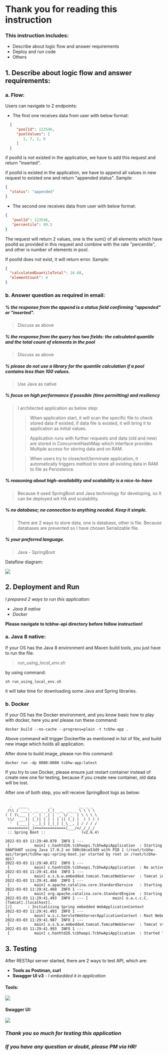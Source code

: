 # Thank you for reading this instruction
### This instruction includes:
* Describe about logic flow and answer requirements
* Deploy and run code
* Others

## 1. Describe about logic flow and answer requirements:
### a. Flow:

Users can navigate to 2 endpoints:
* The first one receives data from user with below format:
```json
  {
     "poolId": 123546,
     "poolValues": [
        1, 7, 2, 6
     ]
  }
  ```
if poolId is not existed in the application, we have to add this request and return "inserted".

if poolId is existed in the application, we have to append all values in new request to existed one and return "appended status".
Sample:
```json
{
  "status": "appended"
}
```

* The second one receives data from user with below format:
```json
{
   "poolId": 123546,
   "percentile": 99.5
}
```
The request will return 2 values, one is the sum() of all elements which have poolId as provided in this request and combine with the rate "percentile", and other is number of elements in pool.

If poolId does not exist, it will return error.
Sample:
```json
{
  "calculatedQuantileTotal": 24.68,
  "elementCount": 4
}
```
### b. Answer question as required in email:
##### % *the response from the append is a status field confirming "appended" or "inserted".*
> Discuss as above
##### % *the response from the query has two fields: the calculated quantile and the total count of elements in the pool*
> Discuss as above
##### % *please do not use a library for the quantile calculation if a pool contains less than 100 values.*
> Use Java as native
##### % *focus on high performance if possible (time permitting) and resiliency*
> I architected application as below step:
> 
> > When application start, it will scan the specific file to check stored data if existed, if data file is existed, it will bring it to application as initial values.
> 
> > Application runs with further requests and data (old and new) are stored in ConcurrentHashMap which interface provides Multiple access for storing data and on RAM.
> 
> > When users try to close/exit/terminate application, it automatically triggers method to store all existing data in RAM to file as Persistence.
##### % *reasoning about high-availability and scalability is a nice-to-have*
> Because it used SpringBoot and Java technology for developing, so It can be deployed wit HA and scalability.
##### % *no database; no connection to anything needed. Keep it simple.*
> There are 2 ways to store data, one is database, other is file. Because databases are prevented so I have chosen Serializable file.
##### % *your preferred language.* 
> Java - SpringBoot

Dataflow diagram:

![](readme_image/dataflow.png)

## 2. Deployment and Run
*I prepared 2 ways to run this application:*
* *Java 8 native*
* *Docker*

**Please navigate to tcbhw-api directory before follow instruction!**

### a. Java 8 native:
If your OS has the Java 8 environment and Maven build tools, you just have to run the file:
> *run_using_local_env.sh*

by using command:
```shell
sh run_using_local_env.sh
```
it will take time for downloading some Java and Spring libraries.
### b. Docker
If your OS has the Docker environment, and you know basic how to play with docker, here you are!
please run these command:
```shell
docker build --no-cache --progress=plain -t tcbhw-app .
```
Above command will trigger Dockerfile as mentioned in list of file, and build new image which holds all application.

After done to build image, please run this command:
```shell
docker run -dp 8080:8080 tcbhw-app:latest
```
If you try to use Docker, please ensure just restart container instead of create new one for testing, because if you create new container, old data will be lost.

After one of both step, you will receive SpringBoot logs as below:
```text

  .   ____          _            __ _ _
 /\\ / ___'_ __ _ _(_)_ __  __ _ \ \ \ \
( ( )\___ | '_ | '_| | '_ \/ _` | \ \ \ \
 \\/  ___)| |_)| | | | | || (_| |  ) ) ) )
  '  |____| .__|_| |_|_| |_\__, | / / / /
 =========|_|==============|___/=/_/_/_/
 :: Spring Boot ::                (v2.6.4)

2022-03-03 11:29:40.870  INFO 1 --- [           main] c.hanhtd26.tcbhwapi.TcbhwApiApplication  : Starting TcbhwApiApplication v0.0.1-SNAPSHOT using Java 17.0.2 on 508cbbce53d9 with PID 1 (/root/tcbhw-api/target/tcbhw-api-spring-boot.jar started by root in /root/tcbhw-api)
2022-03-03 11:29:40.872  INFO 1 --- [           main] c.hanhtd26.tcbhwapi.TcbhwApiApplication  : No active profile set, falling back to 1 default profile: "default"
2022-03-03 11:29:41.454  INFO 1 --- [           main] o.s.b.w.embedded.tomcat.TomcatWebServer  : Tomcat initialized with port(s): 8080 (http)
2022-03-03 11:29:41.460  INFO 1 --- [           main] o.apache.catalina.core.StandardService   : Starting service [Tomcat]
2022-03-03 11:29:41.460  INFO 1 --- [           main] org.apache.catalina.core.StandardEngine  : Starting Servlet engine: [Apache Tomcat/9.0.58]
2022-03-03 11:29:41.493  INFO 1 --- [           main] o.a.c.c.C.[Tomcat].[localhost].[/]       : Initializing Spring embedded WebApplicationContext
2022-03-03 11:29:41.493  INFO 1 --- [           main] w.s.c.ServletWebServerApplicationContext : Root WebApplicationContext: initialization completed in 589 ms
2022-03-03 11:29:41.987  INFO 1 --- [           main] o.s.b.w.embedded.tomcat.TomcatWebServer  : Tomcat started on port(s): 8080 (http) with context path ''
2022-03-03 11:29:41.993  INFO 1 --- [           main] c.hanhtd26.tcbhwapi.TcbhwApiApplication  : Started TcbhwApiApplication in 1.329 seconds (JVM running for 1.533)
```

## 3. Testing

After RESTApi server started, there are 2 ways to test API, which are:
* **Tools as Postman, curl**
* **Swagger UI v3**   - *I embedded it in application*

#### Tools:
![](readme_image/postman.png)

#### Swagger UI:
![](readme_image/swagger.png)

###  *Thank you so much for testing this application*
### *If you have any question or doubt, please PM via HR!*
